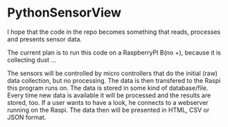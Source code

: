# PythonSensorView

I hope that the code in the repo becomes something that reads, processes and presents sensor data.

The current plan is to run this code on a RaspberryPI B(no +), because it is collecting dust ...

The sensors will be controlled by micro controllers that do the initial (raw) data collection, but no processing. 
The data is then transfered to the Raspi this program runs on. 
The data is stored in some kind of database/file. 
Every time new data is available it will be processed and the results are stored, too. 
If a user wants to have a look, he connects to a webserver running on the Raspi. 
The data then will be presented in HTML, CSV or JSON format.
